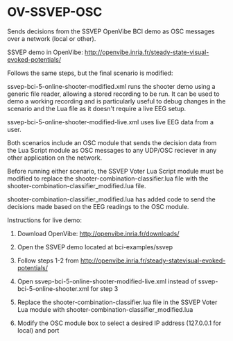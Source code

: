 # OV-SSVEP-OSC
Sends decisions from the SSVEP OpenVibe BCI demo as OSC messages over a network (local or other).

SSVEP demo in OpenVibe: http://openvibe.inria.fr/steady-state-visual-evoked-potentials/

Follows the same steps, but the final scenario is modified:

ssvep-bci-5-online-shooter-modified.xml runs the shooter demo using a generic file reader, allowing a stored recording to be run. It can be used to demo a working recording and is particularly useful to debug changes in the scenario and the Lua file as it doesn't require a live EEG setup. 

ssvep-bci-5-online-shooter-modified-live.xml uses live EEG data from a user.


Both scenarios include an OSC module that sends the decision data from the Lua Script module as OSC messages to any UDP/OSC reciever in any other application on the network.

Before running either scenario, the SSVEP Voter Lua Script module must be modified to replace the shooter-combination-classifier.lua file with the shooter-combination-classifier_modified.lua file.

shooter-combination-classifier_modified.lua has added code to send the decisions made based on the EEG readings to the OSC module.

Instructions for live demo:

1. Download OpenVibe: http://openvibe.inria.fr/downloads/

2. Open the SSVEP demo located at bci-examples/ssvep

3. Follow steps 1-2 from http://openvibe.inria.fr/steady-statevisual-evoked-potentials/

4. Open ssvep-bci-5-online-shooter-modified-live.xml instead of ssvep-bci-5-online-shooter.xml for step 3

5. Replace the shooter-combination-classifier.lua file in the SSVEP Voter Lua module with shooter-combination-classifier_modified.lua

6. Modify the OSC module box to select a desired IP address (127.0.0.1 for local) and port

